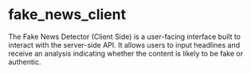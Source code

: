 # fake_news_client
The Fake News Detector (Client Side) is a user-facing interface built to interact with the server-side API. It allows users to input headlines and receive an analysis indicating whether the content is likely to be fake or authentic.
